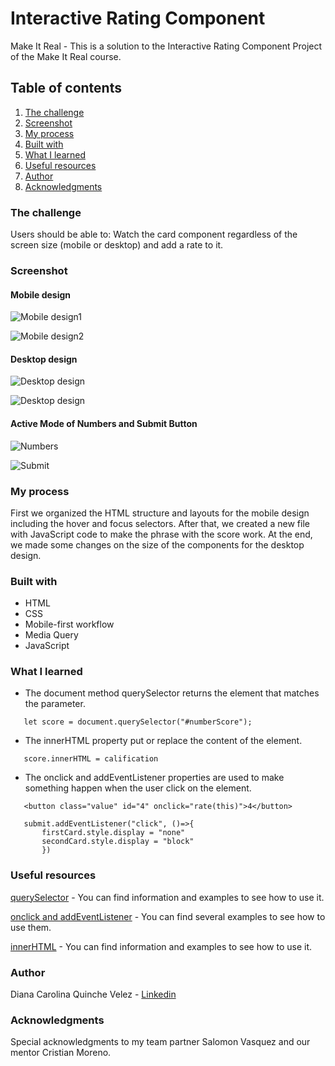 # Interactive Rating Component

 Make It Real - This is a solution to the Interactive Rating Component Project of the Make It Real course.

## Table of contents
 1. [The challenge](#the-challenge)
 2. [Screenshot](#screenshot)
 3. [My process](#my-process)
 4. [Built with](#built-with)
 5. [What I learned](#what-i-learned)
 6. [Useful resources](#useful-resources)
 7. [Author](#author)
 8. [Acknowledgments](#acknowledgments)

### The challenge
 Users should be able to:
 Watch the card component regardless of the screen size (mobile or desktop) and add a rate to it.

### Screenshot

#### Mobile design
![Mobile design1](https://github.com/dcquinche/InteractiveRating/blob/main/design/MobileCard1.png)

![Mobile design2](https://github.com/dcquinche/InteractiveRating/blob/main/design/MobileCard2.png)

#### Desktop design
![Desktop design](https://github.com/dcquinche/InteractiveRating/blob/main/design/DesktopCard1.png)

![Desktop design](https://github.com/dcquinche/InteractiveRating/blob/main/design/DesktopCard2.png)

#### Active Mode of Numbers and Submit Button
![Numbers](https://github.com/dcquinche/InteractiveRating/blob/main/design/ActiveModeNumber.png)

![Submit](https://github.com/dcquinche/InteractiveRating/blob/main/design/ActiveModeSubmit.png)


### My process
First we organized the HTML structure and layouts for the mobile design including the hover and focus selectors. After that, we created a new file with JavaScript code to make the phrase with the score work. At the end, we made some changes on the size of the components for the desktop design.


### Built with
- HTML
- CSS
- Mobile-first workflow
- Media Query
- JavaScript


### What I learned
 - The document method querySelector returns the element that matches the parameter.
 
 ```
    let score = document.querySelector("#numberScore");

 ```

 - The innerHTML property put or replace the content of the element.

 ```
    score.innerHTML = calification

 ```
 - The onclick and addEventListener properties are used to make something happen when the user click on the element.

 ```
    <button class="value" id="4" onclick="rate(this)">4</button>

 ```

 ```
    submit.addEventListener("click", ()=>{
        firstCard.style.display = "none"
        secondCard.style.display = "block"
        })

 ```


### Useful resources
[querySelector](https://developer.mozilla.org/en-US/docs/Web/API/Document/querySelector) - You can find information and examples to see how to use it.

[onclick and addEventListener](https://www.w3schools.com/JSREF/event_onclick.asp) - You can find several examples to see how to use them.

[innerHTML](https://developer.mozilla.org/es/docs/Web/API/Element/innerHTML) - You can find information and examples to see how to use it.



### Author
Diana Carolina Quinche Velez -
[Linkedin](https://www.linkedin.com/in/diana-carolina-quinche-v%C3%A9lez-06b9791b3/)


### Acknowledgments
Special acknowledgments to my team partner Salomon Vasquez and our mentor Cristian Moreno.